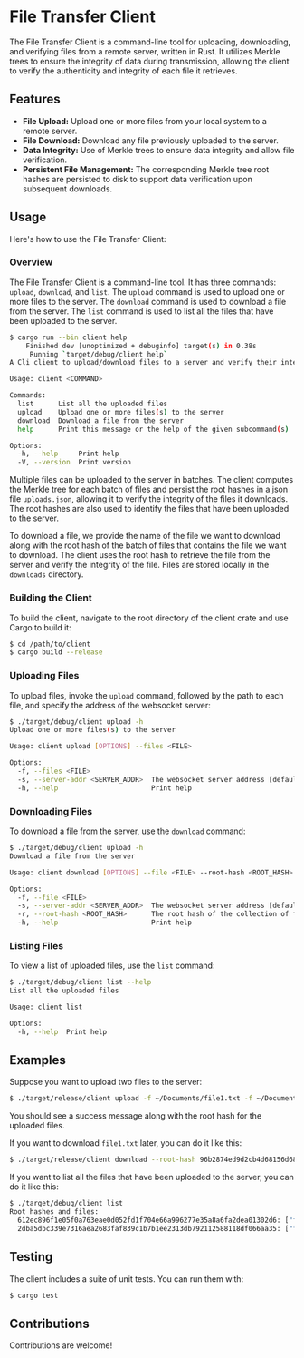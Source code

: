 # File Transfer Client

The File Transfer Client is a command-line tool for uploading, downloading, and verifying files from a remote server, written in Rust. It utilizes Merkle trees to ensure the integrity of data during transmission, allowing the client to verify the authenticity and integrity of each file it retrieves.

## Features

- **File Upload:** Upload one or more files from your local system to a remote server.
- **File Download:** Download any file previously uploaded to the server.
- **Data Integrity:** Use of Merkle trees to ensure data integrity and allow file verification.
- **Persistent File Management:** The corresponding Merkle tree root hashes are persisted to disk to support data verification upon subsequent downloads.

## Usage

Here's how to use the File Transfer Client:

### Overview

The File Transfer Client is a command-line tool. It has three commands: `upload`, `download`, and `list`. The `upload` command is used to upload one or more files to the server. The `download` command is used to download a file from the server. The `list` command is used to list all the files that have been uploaded to the server.

```bash
$ cargo run --bin client help
    Finished dev [unoptimized + debuginfo] target(s) in 0.38s
     Running `target/debug/client help`
A Cli client to upload/download files to a server and verify their integrity

Usage: client <COMMAND>

Commands:
  list      List all the uploaded files
  upload    Upload one or more files(s) to the server
  download  Download a file from the server
  help      Print this message or the help of the given subcommand(s)

Options:
  -h, --help     Print help
  -V, --version  Print version
```

Multiple files can be uploaded to the server in batches. The client computes the Merkle tree for each batch of files and persist the root hashes in a json file `uploads.json`, allowing it to verify the integrity of the files it downloads. The root hashes are also used to identify the files that have been uploaded to the server.

To download a file, we provide the name of the file we want to download along with the root hash of the batch of files that contains the file we want to download. The client uses the root hash to retrieve the file from the server and verify the integrity of the file. Files are stored locally in the `downloads` directory.

### Building the Client

To build the client, navigate to the root directory of the client crate and use Cargo to build it:

```bash
$ cd /path/to/client
$ cargo build --release
```

### Uploading Files

To upload files, invoke the `upload` command, followed by the path to each file, and specify the address of the websocket server:

```bash
$ ./target/debug/client upload -h
Upload one or more files(s) to the server

Usage: client upload [OPTIONS] --files <FILE>

Options:
  -f, --files <FILE>
  -s, --server-addr <SERVER_ADDR>  The websocket server address [default: 127.0.0.1:2345]
  -h, --help                       Print help
  ```

### Downloading Files

To download a file from the server, use the `download` command:

```bash
$ ./target/debug/client upload -h
Download a file from the server

Usage: client download [OPTIONS] --file <FILE> --root-hash <ROOT_HASH>

Options:
  -f, --file <FILE>
  -s, --server-addr <SERVER_ADDR>  The websocket server address [default: 127.0.0.1:2345]
  -r, --root-hash <ROOT_HASH>      The root hash of the collection of files where the file is located
  -h, --help                       Print help
```

### Listing Files

To view a list of uploaded files, use the `list` command:

```bash
$ ./target/debug/client list --help
List all the uploaded files

Usage: client list

Options:
  -h, --help  Print help
```

## Examples

Suppose you want to upload two files to the server:

```bash
$ ./target/release/client upload -f ~/Documents/file1.txt -f ~/Documents/file2.txt -s 127.0.0.1:2345
```

You should see a success message along with the root hash for the uploaded files.

If you want to download `file1.txt` later, you can do it like this:

```bash
$ ./target/release/client download --root-hash 96b2874ed9d2cb4d68156d68e3dffa0998d2f7cd17855394e9928cd02ddbd7e4 --file file3 -s 127.0.0.1:2345
```

If you want to list all the files that have been uploaded to the server, you can do it like this:

```bash
$ ./target/debug/client list
Root hashes and files:
  612ec896f1e05f0a763eae0d052fd1f704e66a996277e35a8a6fa2dea01302d6: ["file3", "file1", "file2"]
  2dba5dbc339e7316aea2683faf839c1b7b1ee2313db792112588118df066aa35: ["file4", "file5"]
```

## Testing

The client includes a suite of unit tests. You can run them with:

```bash
$ cargo test
```

## Contributions

Contributions are welcome!